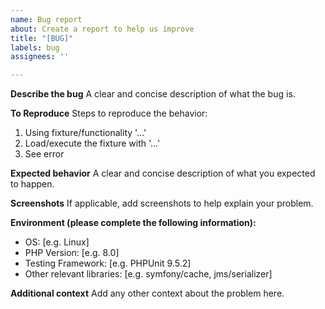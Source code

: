 ```yaml
---
name: Bug report
about: Create a report to help us improve
title: "[BUG]"
labels: bug
assignees: ''

---
```


**Describe the bug**
A clear and concise description of what the bug is.

**To Reproduce**
Steps to reproduce the behavior:
1. Using fixture/functionality '...'
2. Load/execute the fixture with '...'
3. See error

**Expected behavior**
A clear and concise description of what you expected to happen.

**Screenshots**
If applicable, add screenshots to help explain your problem.

**Environment (please complete the following information):**
- OS: [e.g. Linux]
- PHP Version: [e.g. 8.0]
- Testing Framework: [e.g. PHPUnit 9.5.2]
- Other relevant libraries: [e.g. symfony/cache, jms/serializer]

**Additional context**
Add any other context about the problem here.
